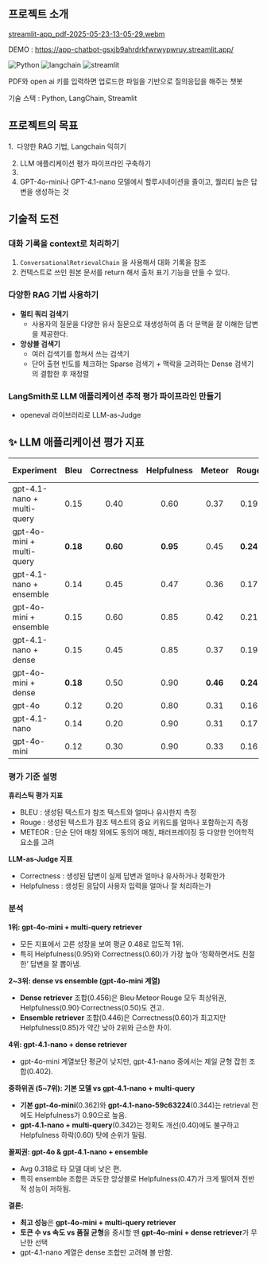 ## 프로젝트 소개

[streamlit-app_pdf-2025-05-23-13-05-29.webm](https://github.com/user-attachments/assets/171f0876-3888-4c3d-a925-ca8087db2fd6)

DEMO : https://app-chatbot-gsxjb9ahrdrkfwrwypwruy.streamlit.app/

![Python](https://img.shields.io/badge/python-3670A0?style=for-the-badge&logo=python&logoColor=ffdd54)
![langchain](https://img.shields.io/badge/langchain-1C3C3C?style=for-the-badge&logo=langchain&logoColor=white)
![streamlit](https://img.shields.io/badge/streamlit-FF4B4B?style=for-the-badge&logo=streamlit&logoColor=white)

PDF와 open ai 키를 입력하면 업로드한 파일을 기반으로 질의응답을 해주는 챗봇

기술 스택 : Python, LangChain, Streamlit

## 프로젝트의 목표

1.  다양한 RAG 기법, Langchain 익히기

2. LLM 애플리케이션 평가 파이프라인 구축하기
3. 
4. GPT-4o-mini나 GPT-4.1-nano 모델에서 할루시네이션을 줄이고, 퀄리티 높은 답변을 생성하는 것


## 기술적 도전 

### 대화 기록을 context로 처리하기
1. `ConversationalRetrievalChain` 을 사용해서 대화 기록을 참조
2. 컨텍스트로 쓰인 원본 문서를 return 해서 출처 표기 기능을 만들 수 있다.

### 다양한 RAG 기법 사용하기
* **멀티 쿼리 검색기**
  * 사용자의 질문을 다양한 유사 질문으로 재생성하여 좀 더 문맥을 잘 이해한 답변을 제공한다.
* **앙상블 검색기**
  * 여러 검색기를 합쳐서 쓰는 검색기
  * 단어 출현 빈도를 체크하는 Sparse 검색기 + 맥락을 고려하는 Dense 검색기의 결합한 후 재정렬
 
### LangSmith로 LLM 애플리케이션 추적 평가 파이프라인 만들기
* openeval 라이브러리로 LLM-as-Judge

 
## ✨ LLM 애플리케이션 평가 지표

| Experiment                 |   Bleu   | Correctness | Helpfulness |  Meteor  |  Rouge   | tokens     | P50 Latency(s) |
| -------------------------- | :------: | :---------: | :---------: | :------: | :------: | ---------- | -------------- |
| gpt-4.1-nano + multi-query |   0.15   |    0.40     |    0.60     |   0.37   |   0.19   | **55,628** | 9.497          |
| gpt-4o-mini + multi-query  | **0.18** |  **0.60**   |  **0.95**   |   0.45   | **0.24** | 47,226     | **12.083**     |
| gpt-4.1-nano + ensemble    |   0.14   |    0.45     |    0.47     |   0.36   |   0.17   | 39,132     | 8.626          |
| gpt-4o-mini + ensemble     |   0.15   |    0.60     |    0.85     |   0.42   |   0.21   | 37,905     | 9.956          |
| gpt-4.1-nano + dense       |   0.15   |    0.45     |    0.85     |   0.37   |   0.19   | 30,864     | 7.939          |
| gpt-4o-mini + dense        | **0.18** |    0.50     |    0.90     | **0.46** | **0.24** | 30,428     | 9.297          |
| gpt-4o                     |   0.12   |    0.20     |    0.80     |   0.31   |   0.16   | 7,239      | 6.076          |
| gpt-4.1-nano               |   0.14   |    0.20     |    0.90     |   0.31   |   0.17   | 6,559      | 4.843          |
| gpt-4o-mini                |   0.12   |    0.30     |    0.90     |   0.33   |   0.16   | 7,110      | 7.896          |

### 평가 기준 설명

**휴리스틱 평가 지표**
* BLEU : 생성된 텍스트가 참조 텍스트와 얼마나 유사한지 측정
* Rouge : 생성된 텍스트가 참조 텍스트의 중요 키워드를 얼마나 포함하는지 측정
* METEOR : 단순 단어 매칭 외에도 동의어 매칭, 패러프레이징 등 다양한 언어학적 요소를 고려

**LLM-as-Judge 지표**
* Correctness : 생성된 답변이 실제 답변과 얼마나 유사하거나 정확한가
* Helpfulness : 생성된 응답이 사용자 입력을 얼마나 잘 처리하는가

### 분석

**1위: gpt-4o-mini + multi-query retriever**
- 모든 지표에서 고른 성장을 보여 평균 0.48로 압도적 1위.
- 특히 Helpfulness(0.95)와 Correctness(0.60)가 가장 높아 ‘정확하면서도 친절한’ 답변을 잘 뽑아냄.


**2~3위: dense vs ensemble (gpt-4o-mini 계열)**
- **Dense retriever** 조합(0.456)은 Bleu·Meteor·Rouge 모두 최상위권, Helpfulness(0.90)·Correctness(0.50)도 견고.
- **Ensemble retriever** 조합(0.446)은 Correctness(0.60)가 최고지만 Helpfulness(0.85)가 약간 낮아 2위와 근소한 차이.

**4위: gpt-4.1-nano + dense retriever**
- gpt-4o-mini 계열보단 평균이 낮지만, gpt-4.1-nano 중에서는 제일 균형 잡힌 조합(0.402).

**중하위권 (5~7위): 기본 모델 vs gpt-4.1-nano + multi-query**
- **기본 gpt-4o-mini**(0.362)와 **gpt-4.1-nano-59c63224**(0.344)는 retrieval 전에도 Helpfulness가 0.90으로 높음.
- **gpt-4.1-nano + multi-query**(0.342)는 정확도 개선(0.40)에도 불구하고 Helpfulness 하락(0.60) 탓에 순위가 밀림.

**꼴찌권: gpt-4o & gpt-4.1-nano + ensemble**
- Avg 0.318로 타 모델 대비 낮은 편.
- 특히 ensemble 조합은 과도한 앙상블로 Helpfulness(0.47)가 크게 떨어져 전반적 성능이 저하됨.

**결론:**
- **최고 성능**은 **gpt-4o-mini + multi-query retriever**
- **토큰 수 vs 속도 vs 품질 균형**을 중시할 땐 **gpt-4o-mini + dense retriever**가 무난한 선택
- gpt-4.1-nano 계열은 dense 조합만 고려해 볼 만함.
